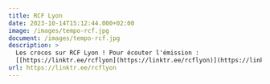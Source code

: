 ```yaml
---
title: RCF Lyon
date: 2023-10-14T15:12:44.000+02:00
image: /images/tempo-rcf.jpg
document: /images/tempo-rcf.jpg
description: >
  Les crocos sur RCF Lyon ! Pour écouter l'émission :
  [[https://linktr.ee/rcflyon](https://linktr.ee/rcflyon)](https://linktr.ee/rcflyon)
url: https://linktr.ee/rcflyon
---
```

